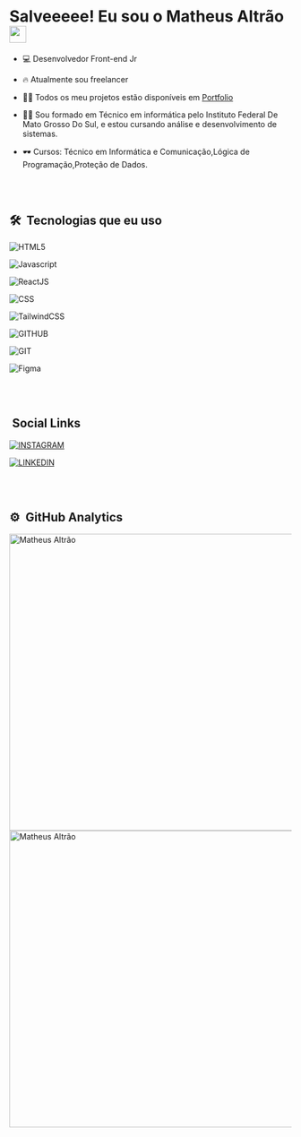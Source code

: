 <h1> Salveeeee! Eu sou o Matheus Altrão<img src="https://raw.githubusercontent.com/kaueMarques/kaueMarques/master/hi.gif" width="30px"></h1>

- 💻 Desenvolvedor Front-end Jr

- 🔥  Atualmente sou freelancer

- 👨‍💻 Todos os meu projetos estão disponíveis em  [Portfolio](https://matheusaltrao.github.io/portfolio/)

- 👨‍🎓 Sou formado em Técnico em informática pelo Instituto Federal De Mato Grosso Do Sul, e estou cursando análise e desenvolvimento de sistemas.

- 🕶 Cursos: Técnico em Informática e Comunicação,Lógica de Programação,Proteção de Dados.



<br><br>

## 🛠 &nbsp;Tecnologias que eu uso

<img align="center" alt="HTML5"
src="https://cdn.jsdelivr.net/gh/devicons/devicon/icons/html5/html5-original.svg">

<img align="center" alt="Javascript"
src="https://cdn.jsdelivr.net/gh/devicons/devicon/icons/javascript/javascript-original.svg">

<img align="center" alt="ReactJS"
src="https://cdn.jsdelivr.net/gh/devicons/devicon/icons/react/react-original.svg" />

<img align="center" alt="CSS"
src="https://cdn.jsdelivr.net/gh/devicons/devicon/icons/css3/css3-original.svg">

<img align="center" alt="TailwindCSS"
src="https://cdn.jsdelivr.net/gh/devicons/devicon/icons/tailwindcss/tailwindcss-original-wordmark.svg" />

<img align="center" alt="GITHUB"
src="https://cdn.jsdelivr.net/gh/devicons/devicon/icons/github/github-original.svg" />

<img align="center" alt="GIT" 
src="https://cdn.jsdelivr.net/gh/devicons/devicon/icons/git/git-original.svg" />

<img align="center" alt="Figma"
src="https://cdn.jsdelivr.net/gh/devicons/devicon/icons/figma/figma-original.svg" />


<br><br>
## &nbsp;Social Links

[<img align="center" alt="INSTAGRAM"
src="https://img.shields.io/badge/Instagram-E4405F?style=for-the-badge&logo=instagram&logoColor=white">](https://www.instagram.com/matheusaltrao_dev/)

[<img align="center" alt="LINKEDIN"
src="https://img.shields.io/badge/LinkedIn-0077B5?style=for-the-badge&logo=linkedin&logoColor=white">](https://www.linkedin.com/in/matheus-altrao/)

<br><br>

## ⚙️ &nbsp;GitHub Analytics

<p align="left">

<img width="530em" src="https://github-readme-stats.vercel.app/api?username=Matheusaltrao&show_icons=true&theme=synthwave" alt="Matheus Altrão"/>
  
<img width="530em" src="https://github-readme-stats.vercel.app/api/top-langs/?username=Matheusaltrao&layout=compact&theme=synthwave" alt="Matheus Altrão"/>
</p>







